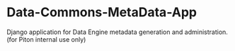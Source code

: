 # Data-Commons-MetaData-App
Django application for Data Engine metadata generation and administration. (for Piton internal use only)
